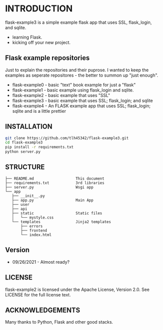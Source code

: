 # INTRODUCTION

flask-example3 is a simple example flask app that uses SSL, flask_login, and sqlite. 

- learning Flask.
- kicking off your new project.


## Flask example repositories

Just to explain the repositories and their puprose.  I wanted to keep the examples as seperate repositores - the better to summon up "just enough".

- flask-example0 - basic "text" book example for just a "flask"
- flask-example1 - basic example using flask_login and sqlite.
- flask-example2 - basic example that uses "SSL"
- flask-example3 - basic example that uses SSL; flask_login; and sqlite
- flask-example4 - An FLASK example app that uses SSL; flask_login; sqlite and is a little prettier

## INSTALLATION

```bash
git clone https://github.com/tlh45342/flask-example3.git
cd flask-example3
pip install -r requirements.txt
python server.py
```

## STRUCTURE

    ├── README.md                   This document
    ├── requirements.txt            3rd libraries
    ├── server.py                   Wsgi app
    └── app
       ├── __init__.py
       ├── app.py                   Main App
       ├── user
       ├── api
       ├── static                   Static files
       │   └── mystyle.css
       └── templates                Jinja2 templates
           ├── errors
           ├── frontend
           └── index.html
 
## Version

- 09/26/2021 - Almost ready?

## LICENSE

flask-example2 is licensed under the Apache License, Version 2.0. See LICENSE for the full license text.

## ACKNOWLEDGEMENTS

Many thanks to Python, Flask and other good stacks.
